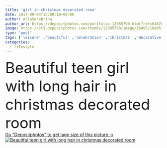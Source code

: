```yaml
---
title: 'girl in christmas decorated room'
date: 2017-09-04T15:00:18+00:00
author: AllaSerebrina
author_url: https://depositphotos.com/portfolio-12985790.html?ref=64678756
image: https://st3.depositphotos.com/thumbs/12985790/image/16495/164951342/api_thumb_450.jpg?forcejpeg=true
type: "post"
tags: ['leisure' ,'beautiful' ,'celebration' ,'christmas' ,'decorative' ,'holiday' ,'person' ,'party' ,'season' ,'female' ,'young' ,'people' ,'beauty' ,'happiness' ,'child' ,'teenager' ,'kid' ,'fashion' ,'winter' ,'expression' ,'merry' ,'tradition' ,'traditional' ,'lifestyle' ,'teenage' ,'decorated' ,'girlhood' ,'christmas tree' ,'Caucasian girl' ,'New Year' ]
categories: 
  - lifestyle
---
```

<div aling="center">
            <font size="60"> Beautiful teen girl with long hair in christmas decorated room</font>   
</div>
<div>
    <a href='https://depositphotos.com/164951342/stock-photo-girl-in-christmas-decorated-room.html?ref=64678756' target=_blank > Go "Depositphotos" to get lage size of this picture ->
        <img href='https://depositphotos.com/164951342/stock-photo-girl-in-christmas-decorated-room.html?ref=64678756' src='https://st3.depositphotos.com/12985790/16495/i/950/depositphotos_164951342-stock-photo-girl-in-christmas-decorated-room.jpg?forcejpeg=true' alt='Beautiful teen girl with long hair in christmas decorated room' >
    </a>
</div>
